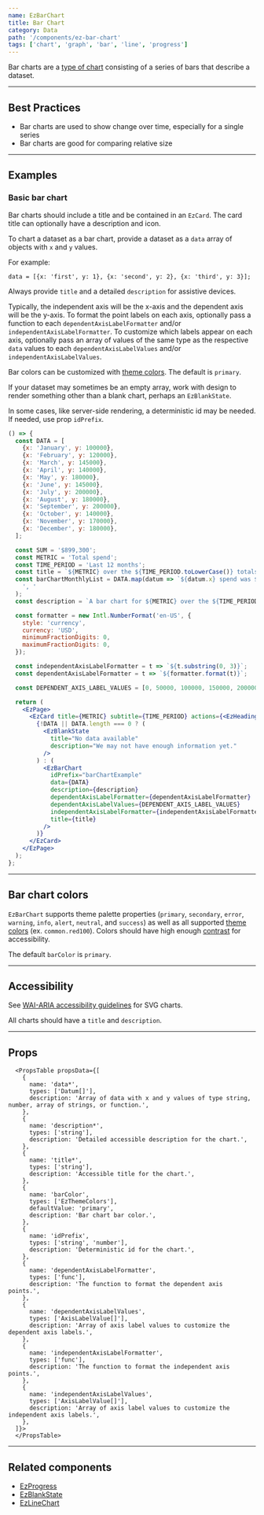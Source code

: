 ```yaml
---
name: EzBarChart
title: Bar Chart
category: Data
path: '/components/ez-bar-chart'
tags: ['chart', 'graph', 'bar', 'line', 'progress']
---
```


Bar charts are a [type of chart](https://help.flourish.studio/article/25-line-bar-and-pie-charts) consisting of a series of bars that describe a dataset.

---

## Best Practices

- Bar charts are used to show change over time, especially for a single series
- Bar charts are good for comparing relative size

---

## Examples

### Basic bar chart

Bar charts should include a title and be contained in an `EzCard`. The card title can optionally have a description and icon.

To chart a dataset as a bar chart, provide a dataset as a `data` array of objects with `x` and `y` values.

For example:

`data = [{x: 'first', y: 1}, {x: 'second', y: 2}, {x: 'third', y: 3}];`

Always provide `title` and a detailed `description` for assistive devices.

Typically, the independent axis will be the x-axis and the dependent axis will be the y-axis. To format the point labels on each axis, optionally pass a function to each `dependentAxisLabelFormatter` and/or `independentAxisLabelFormatter`. To customize which labels appear on each axis, optionally pass an array of values of the same type as the respective `data` values to each `dependentAxisLabelValues` and/or `independentAxisLabelValues`.

Bar colors can be customized with [theme colors](/guides/theming/#colors). The default is `primary`.

If your dataset may sometimes be an empty array, work with design to render something other than a blank chart, perhaps an `EzBlankState`.

In some cases, like server-side rendering, a deterministic id may be needed. If needed, use prop `idPrefix`.

```jsx
() => {
  const DATA = [
    {x: 'January', y: 100000},
    {x: 'February', y: 120000},
    {x: 'March', y: 145000},
    {x: 'April', y: 140000},
    {x: 'May', y: 180000},
    {x: 'June', y: 145000},
    {x: 'July', y: 200000},
    {x: 'August', y: 180000},
    {x: 'September', y: 200000},
    {x: 'October', y: 140000},
    {x: 'November', y: 170000},
    {x: 'December', y: 180000},
  ];

  const SUM = '$899,300';
  const METRIC = 'Total spend';
  const TIME_PERIOD = 'Last 12 months';
  const title = `${METRIC} over the ${TIME_PERIOD.toLowerCase()} totals ${SUM} dollars.`;
  const barChartMonthlyList = DATA.map(datum => `${datum.x} spend was ${datum.y} dollars`).join(
    ', '
  );
  const description = `A bar chart for ${METRIC} over the ${TIME_PERIOD.toLowerCase()} totalling ${SUM}. Spend for each month is as follows: ${barChartMonthlyList}.`;

  const formatter = new Intl.NumberFormat('en-US', {
    style: 'currency',
    currency: 'USD',
    minimumFractionDigits: 0,
    maximumFractionDigits: 0,
  });

  const independentAxisLabelFormatter = t => `${t.substring(0, 3)}`;
  const dependentAxisLabelFormatter = t => `${formatter.format(t)}`;

  const DEPENDENT_AXIS_LABEL_VALUES = [0, 50000, 100000, 150000, 200000, 250000, 300000];

  return (
    <EzPage>
      <EzCard title={METRIC} subtitle={TIME_PERIOD} actions={<EzHeading size="1">{SUM}</EzHeading>}>
        {!DATA || DATA.length === 0 ? (
          <EzBlankState
            title="No data available"
            description="We may not have enough information yet."
          />
        ) : (
          <EzBarChart
            idPrefix="barChartExample"
            data={DATA}
            description={description}
            dependentAxisLabelFormatter={dependentAxisLabelFormatter}
            dependentAxisLabelValues={DEPENDENT_AXIS_LABEL_VALUES}
            independentAxisLabelFormatter={independentAxisLabelFormatter}
            title={title}
          />
        )}
      </EzCard>
    </EzPage>
  );
};
```

---

## Bar chart colors

`EzBarChart` supports theme palette properties (`primary`, `secondary`, `error`, `warning`, `info`, `alert`, `neutral`, and `success`) as well as all supported [theme colors](/guides/theming/#colors) (ex. `common.red100`). Colors should have high enough [contrast](https://webaim.org/resources/contrastchecker/) for accessibility.

The default `barColor` is `primary`.

---

## Accessibility

See [WAI-ARIA accessibility guidelines](https://www.w3.org/TR/2000/NOTE-SVG-access-20000807/#Equivalent) for SVG charts.

All charts should have a `title` and `description`.

---

## Props

```jsx-hide-controls
  <PropsTable propsData={[
    {
      name: 'data*',
      types: ['Datum[]'],
      description: 'Array of data with x and y values of type string, number, array of strings, or function.',
    },
    {
      name: 'description*',
      types: ['string'],
      description: 'Detailed accessible description for the chart.',
    },
    {
      name: 'title*',
      types: ['string'],
      description: 'Accessible title for the chart.',
    },
    {
      name: 'barColor',
      types: ['EzThemeColors'],
      defaultValue: 'primary',
      description: 'Bar chart bar color.',
    },
    {
      name: 'idPrefix',
      types: ['string', 'number'],
      description: 'Deterministic id for the chart.',
    },
    {
      name: 'dependentAxisLabelFormatter',
      types: ['func'],
      description: 'The function to format the dependent axis points.',
    },
    {
      name: 'dependentAxisLabelValues',
      types: ['AxisLabelValue[]'],
      description: 'Array of axis label values to customize the dependent axis labels.',
    },
    {
      name: 'independentAxisLabelFormatter',
      types: ['func'],
      description: 'The function to format the independent axis points.',
    },
    {
      name: 'independentAxisLabelValues',
      types: ['AxisLabelValue[]'],
      description: 'Array of axis label values to customize the independent axis labels.',
    },
  ]}>
  </PropsTable>
```

---

## Related components

- [EzProgress](/components/ez-progress)
- [EzBlankState](/components/ez-blank-state)
- [EzLineChart](/components/ez-line-chart)
